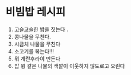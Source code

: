# 비빔밥 레시피
1. 고슬고슬한 밥을 짓는다 .
2. 콩나물을 무친다.
3. 시금치 나물을 무친다
4. 소고기를 볶는다!!!
5. 뭐 계란후라이 만든다
6. 밥 윙 같은 나물의 색깔이 이웃하지 않도로고 오린다

